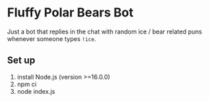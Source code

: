 # Fluffy Polar Bears Bot

Just a bot that replies in the chat with random ice / bear related puns whenever someone types `!ice`.

## Set up

1. install Node.js (version >=16.0.0)
1. npm ci
1. node index.js
